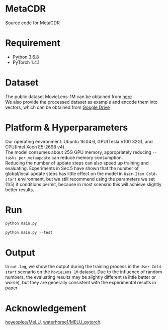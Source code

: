 # MetaCDR
Source code for MetaCDR

# Requirement

- Python 3.6.8
- PyTorch 1.4.1

# Dataset

The public dataset MovieLens-1M can be obtained from [here](https://files.grouplens.org/datasets/movielens/ml-1m.zip)  
We also provide the processed dataset as example and encode them into vectors, which can be obtained from [Google Drive](https://drive.google.com/drive/folders/1V85XUpGFmnDkVoivBHg1n90WUmjEyUEo?usp=sharing)

# Platform & Hyperparameters

Our operating environment: Ubuntu 16.04.6, GPU(Tesla V100 32G), and CPU(Intel Xeon E5-2698 v4).  
The model consumes about 25G GPU memory, appropriately reducing  ` --tasks_per_metaupdate `  can reduce memory consumption.  
Reducing the number of update steps can also speed up training and evaluating. Experiments in Sec.5 have shown that the number of global/local update steps has little effect on the model in `User-Item Cold-start` environment, but we still recommend using the parameters we set (1/5) if conditions permit, because in most scensrio this will achieve slightly better results.

# Run

```python
python main.py
```
```python
python main.py --test
```

# Output

In `out.log`, we show the output during the training process in the `User Cold-start` scenario on the `MovieLens 1M` dataset. Due to the influence of random numbers, the evaluating results may be slightly different (a little better or worse), but they are generally consistent with the experimental results in paper.

# Acknowledgement

[hoyeoplee/MeLU](https://github.com/hoyeoplee/MeLU), [waterhorse1/MELU_pytorch](https://github.com/waterhorse1/MELU_pytorch).
